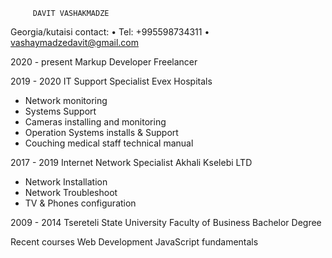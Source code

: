          DAVIT VASHAKMADZE
Georgia/kutaisi
contact: • Tel: +995598734311
         • vashaymadzedavit@gmail.com

2020 - present Markup Developer
Freelancer


2019 - 2020 IT Support Specialist
Evex Hospitals
- Network monitoring
- Systems Support
- Cameras installing and monitoring
- Operation Systems installs & Support
- Couching medical staff technical manual


2017 - 2019 Internet Network Specialist
Akhali Kselebi LTD
- Network Installation
- Network Troubleshoot
- TV & Phones configuration


2009 - 2014 Tsereteli State University
Faculty of Business
Bachelor Degree


Recent courses
Web Development
JavaScript fundamentals

